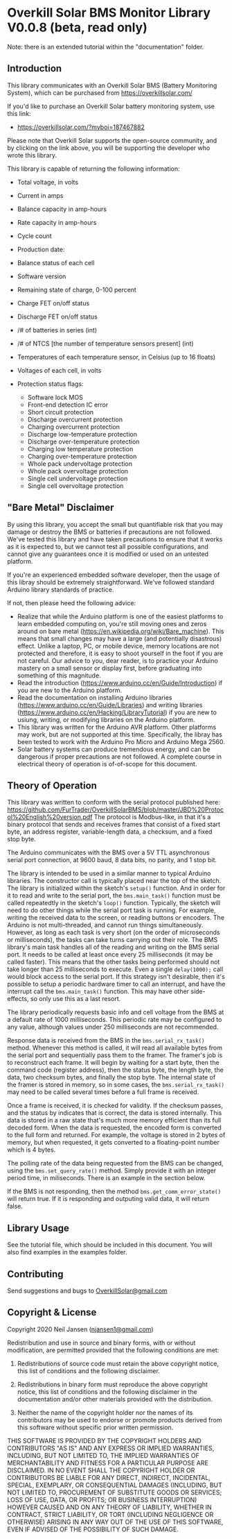 Overkill Solar BMS Monitor Library V0.0.8 (beta, read only)
==================================

Note: there is an extended tutorial within the "documentation" folder.

Introduction
------------

This library communicates with an Overkill Solar BMS (Battery Monitoring
System), which can be purchased from https://overkillsolar.com/

If you'd like to purchase an Overkill Solar battery monitoring system, use this
link:

- https://overkillsolar.com/?myboi=187467882

Please note that Overkill Solar supports the open-source community, and by
clicking on the link above, you will be supporting the developer who wrote this
library.

This library is capable of returning the following information:

- Total voltage, in volts
- Current in amps
- Balance capacity in amp-hours
- Rate capacity in amp-hours
- Cycle count
- Production date:
- Balance status of each cell
- Software version
- Remaining state of charge, 0-100 percent
- Charge FET on/off status
- Discharge FET on/off status
- /# of batteries in series (int)
- /# of NTCS [the number of temperature sensors present] (int)
- Temperatures of each temperature sensor, in Celsius (up to 16 floats)
- Voltages of each cell, in volts
- Protection status flags:

    - Software lock MOS
    - Front-end detection IC error
    - Short circuit protection
    - Discharge overcurrent protection
    - Charging overcurrent protection
    - Discharge low-temperature protection
    - Discharge over-temperature protection
    - Charging low temperature protection
    - Charging over-temperature protection
    - Whole pack undervoltage protection
    - Whole pack overvoltage protection
    - Single cell undervoltage protection
    - Single cell overvoltage protection

"Bare Metal" Disclaimer
-----------------------

By using this library, you accept the small but quantifiable risk that 
you may damage or destroy the BMS or batteries if precautions are not followed.
We've tested this library and have taken precautions to ensure that it works
as it is expected to, but we cannot test all possible configurations, and
cannot give any guarantees once it is modified or used on an untested
platform.

If you're an experienced embedded software developer, then the usage of this
libray should be extremely straightforward.  We've followed standard
Arduino library standards of practice.

If not, then please heed the following advice:  

- Realize that while the Arduino platform is one of the easiest platforms to
  learn embedded computing on, you're still moving ones and zeros around
  on bare metal (https://en.wikipedia.org/wiki/Bare_machine).  This means that
  small changes may have a large (and potentially disastrous) effect.  Unlike
  a laptop, PC, or mobile device, memory locations are not protected and
  therefore, it is easy to shoot yourself in the foot if you are not careful.
  Our advice to you, dear reader, is to practice your Arduino mastery on a
  small sensor or display first, before graduating into something of this
  magnitude.
- Read the introduction (https://www.arduino.cc/en/Guide/Introduction) 
  if you are new to the Arduino platform.
- Read the documentation on installing Arduino libraries
  (https://www.arduino.cc/en/Guide/Libraries) and writing libraries
  (https://www.arduino.cc/en/Hacking/LibraryTutorial) if you are new to usiung,
  writing, or modifying libraries on the Arduino platform.
- This library was written for the Arduino AVR platform.  Other platforms
  may work, but are not supported at this time.  Specifically, the libray has
  been tested to work with the Arduino Pro Micro and Arduino Mega 2560.
- Solar battery systems can produce tremendous energy, and can be dangerous
  if proper precautions are not followed.  A complete course in electrical
  theory of operation is of-of-scope for this document.


Theory of Operation
-------------------

This library was written to conform with the serial protocol published here:
https://github.com/FurTrader/OverkillSolarBMS/blob/master/JBD%20Protocol%20English%20version.pdf
The protocol is Modbus-like, in that it's a binary protocol that sends and
receives frames that consist of a fixed start byte, an address register,
variable-length data, a checksum, and a fixed stop byte.

The Arduino communicates with the BMS over a 5V TTL asynchronous serial port
connection, at 9600 baud, 8 data bits, no parity, and 1 stop bit. 

The library is intended to be used in a similar manner to typical Arduino
libraries.  The constructor call is typically placed near the top of the
sketch.  The library is initialized within the sketch's ``setup()``
function.  And in order for it to read and write to the serial port, the
``bms.main_task()`` function must be called repeatedtly in the sketch's
``loop()`` function.  Typically, the sketch will need to do other things
while the serial port task is running.  For example, writing the received
data to the screen, or reading buttons or encoders.  The Arduino is not
multi-threaded, and cannot run things simultaneously.  However, as long as
each task is very short (on the order of microseconds or milliseconds),
the tasks can take turns carrying out their role.  The BMS library's main task
handles all of the reading and writing on the BMS serial port.  It needs
to be called at least once every 25 milliseconds (it may be called faster).
This means that the other tasks being performed should not take longer
than 25 milliseconds to execute.  Even a single ``delay(1000);`` call
would block access to the serial port.  If this strategy isn't desirable,
then it's possible to setup a periodic hardware timer to call an interrupt,
and have the interrupt call the ``bms.main_task()`` function.  This may
have other side-effects, so only use this as a last resort.

The library periodically requests basic info and cell voltage from the BMS
at a default rate of 1000 milliseconds. This periodic rate may be configured
to any value, although values under 250 milliseconds are not recommended.

Response data is received from the BMS in the ``bms.serial_rx_task()`` method.
Whenever this method is called, it will read all available bytes from the
serial port and sequentially pass them to the framer.  The framer's job is
to reconstruct each frame.  It will begin by waiting for a start byte, then
the command code (register address), then the status byte, the length byte,
the data, two checksum bytes, and finally the stop byte.  The internal
state of the framer is stored in memory, so in some cases, the
``bms.serial_rx_task()`` may need to be called several times before a full frame
is received.  

Once a frame is received, it is checked for validity.  If the checksum passes,
and the status by indicates that is correct, the data is stored internally.
This data is stored in a raw state that's much more memory efficient than its
full decoded form.  When the data is requested, the encoded form is converted
to the full form and returned.  For example, the voltage is stored in 2 bytes
of memory, but when requested, it gets converted to a floating-point number
which is 4 bytes.

The polling rate of the data being requested from the BMS can be changed,
using the ``bms.set_query_rate()`` method.  Simply provide it with an integer
period time, in miliseconds.  There is an example in the section below.

If the BMS is not responding, then the method ``bms.get_comm_error_state()``
will return true.  If it is responding and outputing valid data, it will
return false.


Library Usage
-------------

See the tutorial file, which should be included in this document.  You will
also find examples in the examples folder.


Contributing
------------

Send suggestions and bugs to OverkillSolar@gmail.com 


Copyright & License
-------------------

Copyright 2020 Neil Jansen (njansen1@gmail.com)

Redistribution and use in source and binary forms, with or without
modification, are permitted provided that the following conditions are met:

1. Redistributions of source code must retain the above copyright notice,
   this list of conditions and the following disclaimer.

2. Redistributions in binary form must reproduce the above copyright notice,
   this list of conditions and the following disclaimer in the documentation
   and/or other materials provided with the distribution.

3. Neither the name of the copyright holder nor the names of its contributors
   may be used to endorse or promote products derived from this software
   without specific prior written permission.

THIS SOFTWARE IS PROVIDED BY THE COPYRIGHT HOLDERS AND CONTRIBUTORS "AS IS"
AND ANY EXPRESS OR IMPLIED WARRANTIES, INCLUDING, BUT NOT LIMITED TO, THE
IMPLIED WARRANTIES OF MERCHANTABILITY AND FITNESS FOR A PARTICULAR PURPOSE
ARE DISCLAIMED. IN NO EVENT SHALL THE COPYRIGHT HOLDER OR CONTRIBUTORS BE
LIABLE FOR ANY DIRECT, INDIRECT, INCIDENTAL, SPECIAL, EXEMPLARY, OR
CONSEQUENTIAL DAMAGES (INCLUDING, BUT NOT LIMITED TO, PROCUREMENT OF
SUBSTITUTE GOODS OR SERVICES; LOSS OF USE, DATA, OR PROFITS; OR BUSINESS
INTERRUPTION) HOWEVER CAUSED AND ON ANY THEORY OF LIABILITY, WHETHER IN
CONTRACT, STRICT LIABILITY, OR TORT (INCLUDING NEGLIGENCE OR OTHERWISE)
ARISING IN ANY WAY OUT OF THE USE OF THIS SOFTWARE, EVEN IF ADVISED OF THE
POSSIBILITY OF SUCH DAMAGE.
